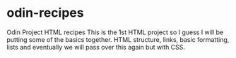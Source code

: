 # odin-recipes
Odin Project HTML recipes
This is the 1st HTML project so I guess I will be putting some of the basics together. HTML structure, links, basic formatting, lists and eventually we will pass over this again but with CSS. 
